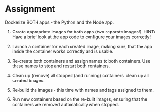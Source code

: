 # Assignment

Dockerize BOTH apps - the Python and the Node app.

1) Create appropriate images for both apps (two separate images!).
   HINT: Have a brief look at the app code to configure your images correctly!

2) Launch a container for each created image, making sure,
   that the app inside the container works correctly and is usable.

3) Re-create both containers and assign names to both containers.
   Use these names to stop and restart both containers.

4) Clean up (remove) all stopped (and running) containers,
   clean up all created images.

5) Re-build the images - this time with names and tags assigned to them.

6) Run new containers based on the re-built images, ensuring that the containers
   are removed automatically when stopped.
